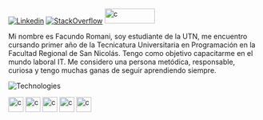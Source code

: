 ### 

[![Linkedin](https://img.shields.io/badge/-LINKEDIN-0077B5?style=for-the-badge&logo=linkedin&logoColor=white)](https://www.linkedin.com/in/facundo-romani/)
[![StackOverflow](https://img.shields.io/badge/stack%20overflow-FE7A16?logo=stack-overflow&logoColor=white&style=for-the-badge)](https://stackoverflow.com/users/17020898/facundo-romani)
<a  href="https://mastodon.social/@AlucardXd"> <img src="https://cdn.worldvectorlogo.com/logos/mastodon-wordmark-white-4.svg" alt="c" width="100" height="30 href"/> </a> 


Mi nombre es Facundo Romani, soy estudiante de la UTN, me encuentro cursando primer año de la Tecnicatura Universitaria en Programación en la Facultad Regional de San Nicolás. Tengo como objetivo capacitarme en el mundo laboral IT. Me considero una persona metódica, responsable, curiosa y tengo muchas ganas de seguir aprendiendo siempre.



![Technologies](https://img.shields.io/badge/Technologies-%23000000.svg?style=for-the-badge&logo=firefox&logoColor=#00FF00)

<div>  
<img src="https://user-images.githubusercontent.com/87341430/210485998-cf59413f-afca-4219-9b4b-b86096c0181e.png" alt="c" width="30" height="30" />
<img src="https://user-images.githubusercontent.com/87341430/210486568-61d797b8-ef8c-499b-bb3b-b65218ba8ec2.png" alt="c" width="30" height="30" />
<img src="https://user-images.githubusercontent.com/87341430/210487731-320c625e-342c-431a-a377-74c139fc7375.png" alt="c" width="30" height="30" />
<img src="https://user-images.githubusercontent.com/87341430/210487269-d8e68842-e860-4f36-8118-6530fe7956ce.png" alt="c" width="30" height="30" />
<img src="https://user-images.githubusercontent.com/87341430/210487391-fb652c2f-d593-426e-8af9-6cb41d28a33e.png" alt="c" width="30" height="30" />
</div>


 












